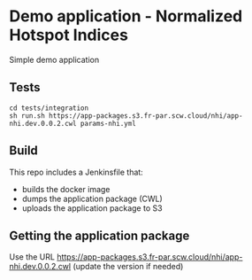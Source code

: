 # Demo application - Normalized Hotspot Indices

Simple demo application 

## Tests

```console
cd tests/integration
sh run.sh https://app-packages.s3.fr-par.scw.cloud/nhi/app-nhi.dev.0.0.2.cwl params-nhi.yml 
```

## Build

This repo includes a Jenkinsfile that:

- builds the docker image 
- dumps the application package (CWL)
- uploads the application package to S3 

## Getting the application package

Use the URL https://app-packages.s3.fr-par.scw.cloud/nhi/app-nhi.dev.0.0.2.cwl (update the version if needed)